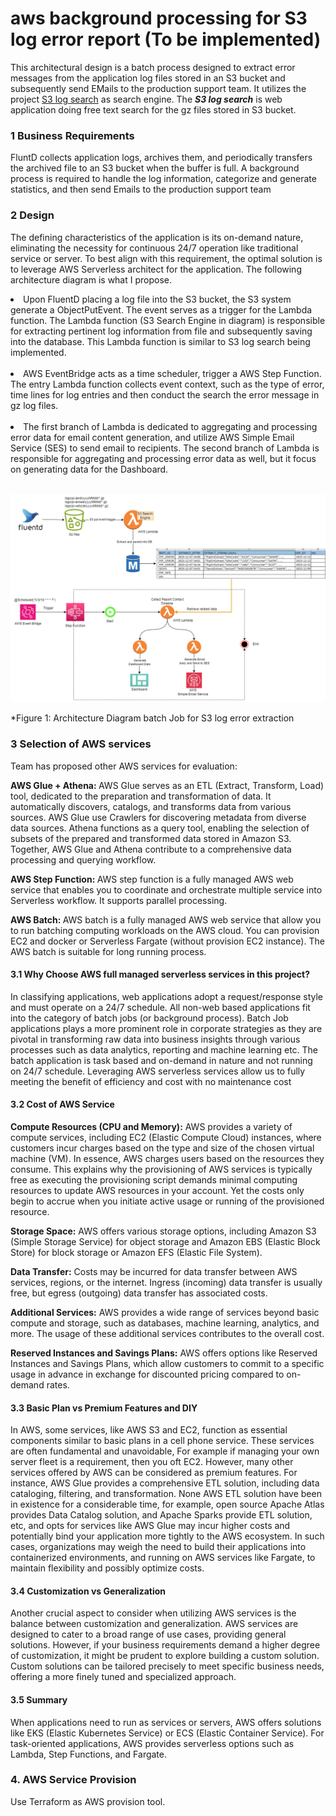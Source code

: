 # aws background processing for S3 log error report  (To be implemented)

This architectural design is a batch process designed to extract error messages from the application log files stored in an S3 bucket and subsequently send EMails to the production support team. It utilizes the project [S3 log search](https://github.com/github4daniel/s3logSearch) as search engine. The <B> <I>S3 log search</B></I> is web application doing free text search for the gz files stored in S3 bucket.
  

### 1 Business Requirements

FluntD collects application logs, archives them, and periodically transfers the archived file to an S3 bucket when the buffer is full. A background process is required to handle the log information, categorize and generate statistics, and then send Emails to the production support team

### 2 Design

The defining characteristics of the application is its on-demand nature, eliminating the necessity for continuous 24/7 operation like traditional service or server. To best align with this requirement, the optimal solution is to leverage AWS Serverless architect for the application. The following architecture diagram is what I propose. 

 <li>Upon FluentD placing a log file into the S3 bucket, the S3 system generate a ObjectPutEvent. The event serves as a trigger for the Lambda function. The Lambda function (S3 Search Engine in diagram) is responsible for extracting pertinent log information from file and subsequently saving into the database.  This Lambda function is similar to S3 log search being implemented.
 </li></br>
 <li>
 AWS EventBridge acts as a time scheduler, trigger a AWS Step Function. The entry Lambda function collects event context, such as the type of error, time lines for log entries and then conduct the search the error message in gz log files.
</li></br>
<li>
The first branch of Lambda is dedicated to aggregating and processing error data for email content generation, and utilize AWS Simple Email Service (SES) to send email to recipients.
The second branch of  Lambda is responsible for aggregating and processing error data as well, but it focus on generating data for the Dashboard.
</li></br>

![Step Function](img/awsstepfunction.png)

*Figure 1: Architecture Diagram batch Job for S3 log error extraction

### 3 Selection of AWS services

Team has proposed other AWS services for evaluation:

<p><b>AWS Glue + Athena: </b>
AWS Glue serves as an ETL (Extract, Transform, Load) tool, dedicated to the preparation and transformation of data. It automatically discovers, catalogs, and transforms data from various sources. AWS Glue use Crawlers for discovering metadata from diverse data sources. Athena functions as a query tool, enabling the selection of subsets of the prepared and transformed data stored in Amazon S3. Together, AWS Glue and Athena contribute to a comprehensive data processing and querying workflow.

<p><b>AWS Step Function: </b>
AWS step function is a fully managed AWS web service that enables you to coordinate and orchestrate multiple service into Serverless workflow. It supports parallel processing.

<p><b>AWS Batch: </b>
AWS batch is a fully managed AWS web service that allow you to run batching computing workloads on the AWS cloud.  You can provision EC2 and docker or Serverless Fargate (without provision EC2 instance). The AWS batch is suitable for long running process.  

#### 3.1 Why Choose AWS full managed serverless services in this project?
In classifying applications, web applications adopt a request/response style and must operate on a 24/7 schedule. All non-web based applications fit into the category of batch jobs (or background process).  Batch Job applications plays a more prominent role in corporate strategies as they are pivotal in transforming raw data into business insights through various processes such as data analytics, reporting and machine learning etc.  The batch application is task based and on-demand in nature and not running on 24/7 schedule. Leveraging AWS serverless services allow us to fully meeting the benefit of efficiency and cost with no maintenance cost 

#### 3.2 Cost of AWS Service

<p><b>Compute Resources (CPU and Memory):</b> AWS provides a variety of compute services, including EC2 (Elastic Compute Cloud) instances, where customers incur charges based on the type and size of the chosen virtual machine (VM). In essence, AWS charges users based on the resources they consume. This explains why the provisioning of AWS services is typically free as executing the provisioning script demands minimal computing resources to update AWS resources in your account. Yet the costs only begin to accrue when you initiate active usage or running of the provisioned resource.

<p><b>Storage Space:</b> AWS offers various storage options, including Amazon S3 (Simple Storage Service) for object storage and Amazon EBS (Elastic Block Store) for block storage or Amazon EFS (Elastic File System).

<p><b>Data Transfer:</b> Costs may be incurred for data transfer between AWS services, regions, or the internet. Ingress (incoming) data transfer is usually free, but egress (outgoing) data transfer has associated costs.

<p><b> Additional Services:</b> AWS provides a wide range of services beyond basic compute and storage, such as databases, machine learning, analytics, and more. The usage of these additional services contributes to the overall cost.

<p><b>Reserved Instances and Savings Plans:</b> AWS offers options like Reserved Instances and Savings Plans, which allow customers to commit to a specific usage in advance in exchange for discounted pricing compared to on-demand rates.

#### 3.3 Basic Plan vs Premium Features and DIY
In AWS, some services, like AWS S3 and EC2, function as essential components similar to basic plans in a cell phone service. These services are often fundamental and unavoidable, For example if managing your own server fleet is a requirement, then you oft EC2. However, many other services offered by AWS can be considered as premium features. For instance, AWS Glue provides a comprehensive ETL solution, including data cataloging, filtering, and transformation. None AWS ETL solution have been in existence for a considerable time, for example, open source Apache Atlas provides Data Catalog solution, and Apache Sparks provide ETL solution, etc, and opts for services like AWS Glue may incur higher costs and potentially bind your application more tightly to the AWS ecosystem. In such cases, organizations may weigh the need to build their applications into containerized environments, and running on AWS services like Fargate, to maintain flexibility and possibly optimize costs.

#### 3.4 Customization vs Generalization
Another crucial aspect to consider when utilizing AWS services is the balance between customization and generalization. AWS services are designed to cater to a broad range of use cases, providing general solutions. However, if your business requirements demand a higher degree of customization, it might be prudent to explore building a custom solution. Custom solutions can be tailored precisely to meet specific business needs, offering a more finely tuned and specialized approach.

#### 3.5 Summary
When applications need to run as services or servers, AWS offers solutions like EKS (Elastic Kubernetes Service) or ECS (Elastic Container Service). For task-oriented applications, AWS provides serverless options such as Lambda, Step Functions, and Fargate.    


### 4. AWS Service Provision
Use Terraform as AWS provision tool.
